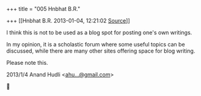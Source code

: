 +++
title = "005 Hnbhat B.R."

+++
[[Hnbhat B.R.	2013-01-04, 12:21:02 [Source](https://groups.google.com/g/bvparishat/c/69BiEfLMbSI)]]



I think this is not to be used as a blog spot for posting one's own writings.

  

In my opinion, it is a scholastic forum where some useful topics can be discussed, while there are many other sites offering space for blog writing.

  

Please note this.

  

  

  
  

2013/1/4 Anand Hudli \<[ahu...@gmail.com]()\>



